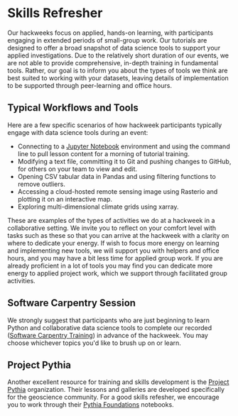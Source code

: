 # Skills Refresher

Our hackweeks focus on applied, hands-on learning, with participants engaging in extended periods of small-group work. Our tutorials are designed to offer a broad snapshot of data science tools to support your applied investigations. Due to the relatively short duration of our events, we are not able to provide comprehensive, in-depth training in fundamental tools. Rather, our goal is to inform you about the types of tools we think are best suited to working with your datasets, leaving details of implementation to be supported through peer-learning and office hours.

## Typical Workflows and Tools

Here are a few specific scenarios of how hackweek participants typically engage
with data science tools during an event:

* Connecting to a [Jupyter Notebook](https://jupyter.org/) environment and using
  the command line to pull lesson content for a morning of tutorial training.
* Modifying a text file, committing it to Git and pushing changes to GitHub, for
  others on your team to view and edit.
* Opening CSV tabular data in Pandas and using filtering functions to remove
  outliers.
* Accessing a cloud-hosted remote sensing image using Rasterio and plotting it
  on an interactive map.
* Exploring multi-dimensional climate grids using xarray.

These are examples of the types of activities we do at a hackweek in a
collaborative setting. We invite you to reflect on your comfort level with tasks
such as these so that you can arrive at the hackweek with a clarity on where to
dedicate your energy. If wish to focus more energy on learning and implementing
new tools, we will support you with helpers and office hours, and you may have a
bit less time for applied group work. If you are already proficient in a lot of
tools you may find you can dedicate more energy to applied project work, which
we support through facilitated group activities.

## Software Carpentry Session

We strongly suggest that participants who are just beginning to learn Python and
collaborative data science tools to complete our
recorded ([Software Carpentry Training](./skills-refresher/swc)) in advance of the hackweek. You
may choose whichever topics you'd like to brush up on or learn.

## Project Pythia

Another excellent resource for training and skills development is the [Project Pythia](https://projectpythia.org/) organization. Their lessons and galleries are developed specifically for the geoscience community. For a good skills refesher, we encourage you to work through their [Pythia Foundations](https://foundations.projectpythia.org/landing-page.html) notebooks.